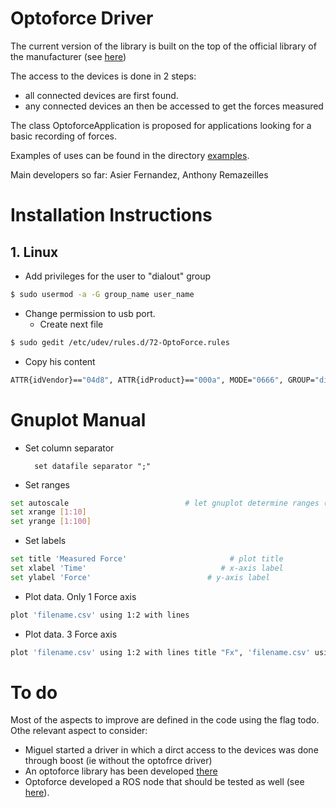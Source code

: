 # Optoforce Driver
The current version of the library is built on the top of the official library of the manufacturer (see [here](http://optoforce.com/support/))

The access to the devices is done in 2 steps:

* all connected devices are first found.
* any connected devices an then be accessed to get the forces measured 

The class OptoforceApplication is proposed for applications looking for a basic recording of forces.

Examples of uses can be found in the directory [examples](examples).

Main developers so far: Asier Fernandez, Anthony Remazeilles


# Installation Instructions

## 1. Linux
- Add privileges for the user to "dialout" group
```bash
$ sudo usermod -a -G group_name user_name
```
- Change permission to usb port.
  * Create next file
```bash
$ sudo gedit /etc/udev/rules.d/72-OptoForce.rules
```
  * Copy his content
```bash
ATTR{idVendor}=="04d8", ATTR{idProduct}=="000a", MODE="0666", GROUP="dialout"
```

# Gnuplot Manual

- Set column separator

        set datafile separator ";"

- Set ranges
```bash
set autoscale                          # let gnuplot determine ranges (default)
set xrange [1:10]
set yrange [1:100]
```

- Set labels
```bash
set title 'Measured Force'                       # plot title
set xlabel 'Time'                              # x-axis label
set ylabel 'Force'                          # y-axis label
```

- Plot data. Only 1 Force axis
```bash
plot 'filename.csv' using 1:2 with lines
```

- Plot data. 3 Force axis
```bash
plot 'filename.csv' using 1:2 with lines title "Fx", 'filename.csv' using 1:3 with lines title "Fz", 'filename.csv' using 1:4 with lines title "Fz" 
```

# To do
Most of the aspects to improve are defined in the code using the flag todo.
Othe relevant aspect to consider:

* Miguel started a driver in which a dirct access to the devices was done through boost (ie without the optofrce driver)
* An optoforce library has been developed [there](https://github.com/ethz-asl/liboptoforce)
* Optoforce developed a ROS node that should be tested as well (see [here](http://optoforce.com/support/)).
